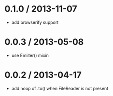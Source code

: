 
0.1.0 / 2013-11-07
==================

  * add browserify support

0.0.3 / 2013-05-08
==================

  * use Emiiter() mixin

0.0.2 / 2013-04-17
==================

  * add noop of .to() when FileReader is not present
